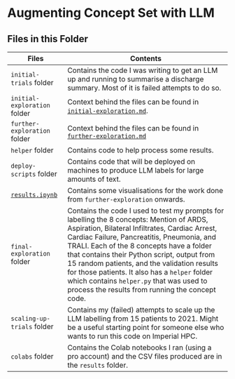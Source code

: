 # Augmenting Concept Set with LLM

## Files in this Folder
| Files | Contents | 
| --------------- | --------------- | 
| `initial-trials` folder | Contains the code I was writing to get an LLM up and running to summarise a discharge summary. Most of it is failed attempts to do so. | 
| `initial-exploration` folder | Context behind the files can be found in [`initial-exploration.md`](https://github.com/anish-narain/final-year-project/blob/main/identifying-ARDS/llm-work/initial-exploration.md). | 
| `further-exploration` folder | Context behind the files can be found in [`further-exploration.md`](https://github.com/anish-narain/final-year-project/blob/main/identifying-ARDS/llm-work/further-exploration.md) | 
| `helper` folder | Contains code to help process some results. |
| `deploy-scripts` folder | Contains code that will be deployed on machines to produce LLM labels for large amounts of text. |
| [`results.ipynb`](https://github.com/anish-narain/final-year-project/blob/main/identifying-ARDS/llm-work/results.ipynb)| Contains some visualisations for the work done from `further-exploration` onwards.|
| `final-exploration` folder | Contains the code I used to test my prompts for labelling the 8 concepts: Mention of ARDS, Aspiration, Bilateral Infiltrates, Cardiac Arrest, Cardiac Failure, Pancreatitis, Pneumonia, and TRALI. Each of the 8 concepts have a folder that contains their Python script, output from 15 random patients, and the validation results for those patients. It also has a `helper` folder which contains `helper.py` that was used to process the results from running the concept code.|
| `scaling-up-trials` folder | Contains my (failed) attempts to scale up the LLM labelling from 15 patients to 2021. Might be a useful starting point for someone else who wants to run this code on Imperial HPC.|
| `colabs` folder | Contains the Colab notebooks I ran (using a pro account) and the CSV files produced are in the `results` folder. |
